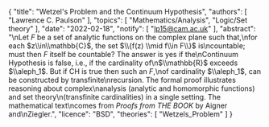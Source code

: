 {
    "title": "Wetzel's Problem and the Continuum Hypothesis",
    "authors": [
        "Lawrence C. Paulson"
    ],
    "topics": [
        "Mathematics/Analysis",
        "Logic/Set theory"
    ],
    "date": "2022-02-18",
    "notify": [
        "lp15@cam.ac.uk"
    ],
    "abstract": "\nLet $F$ be a set of analytic functions on the complex plane such that,\nfor each $z\\in\\mathbb{C}$, the set $\\{f(z) \\mid f\\in F\\}$ is\ncountable; must then $F$ itself be countable? The answer is yes if the\nContinuum Hypothesis is false, i.e., if the cardinality of\n$\\mathbb{R}$ exceeds $\\aleph_1$. But if CH is true then such an $F$,\nof cardinality $\\aleph_1$, can be constructed by transfinite\nrecursion.  The formal proof illustrates reasoning about complex\nanalysis (analytic and homomorphic functions) and set theory\n(transfinite cardinalities) in a single setting. The mathematical text\ncomes from <em>Proofs from THE BOOK</em> by Aigner and\nZiegler.",
    "licence": "BSD",
    "theories": [
        "Wetzels_Problem"
    ]
}
